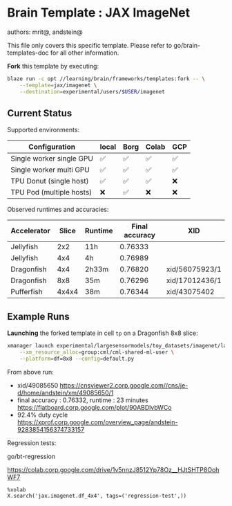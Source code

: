 # Brain Template : JAX ImageNet

authors: mrit@, andstein@

This file only covers this specific template. Please refer to
go/brain-templates-doc for all other information.

**Fork** this template by executing:

```bash
blaze run -c opt //learning/brain/frameworks/templates:fork -- \
    --template=jax/imagenet \
    --destination=experimental/users/$USER/imagenet
```

## Current Status

Supported environments:

Configuration            | local | Borg | Colab | GCP
------------------------ | ----- | ---- | ----- | ---
Single worker single GPU | ✅     | ✅    | ✅     | ✅
Single worker multi GPU  | ✅     | ✅    | ✅     | ✅
TPU Donut (single host)  | ✅     | ✅    | ✅     | ❌
TPU Pod (multiple hosts) | ❌     | ✅    | ❌     | ❌

Observed runtimes and accuracies:

Accelerator | Slice | Runtime | Final accuracy | XID
----------- | ----- | ------- | -------------- | --------------
Jellyfish   | 2x2   | 11h     | 0.76333        |
Jellyfish   | 4x4   | 4h      | 0.76989        |
Dragonfish  | 4x4   | 2h33m   | 0.76820        | xid/56075923/1
Dragonfish  | 8x8   | 35m     | 0.76296        | xid/17012436/1
Pufferfish  | 4x4x4 | 38m     | 0.76344        | xid/43075402

## Example Runs

**Launching** the forked template in cell `tp` on a Dragonfish 8x8 slice:

```bash
xmanager launch experimental/largesensormodels/toy_datasets/imagenet/launch.py -- \
    --xm_resource_alloc=group:cml/cml-shared-ml-user \
    --platform=df=8x8 --config=default.py
```

From above run:

-   xid/49085650
    https://cnsviewer2.corp.google.com//cns/je-d/home/andstein/xm/49085650/1
-   final accuracy : 0.76332, runtime : 23 minutes
    https://flatboard.corp.google.com/plot/90ABDlvbWCo
-   92.4% duty cycle
    https://xprof.corp.google.com/overview_page/andstein-9283854156374733157

Regression tests:

go/bt-regression

https://colab.corp.google.com/drive/1v5nnzJ8512Yp78Oz__HJtSHTP8OohWF7

```
%xolab
X.search('jax.imagenet.df_4x4', tags=('regression-test',))
```
